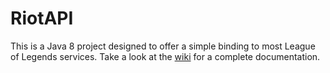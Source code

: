 # RiotAPI

This is a Java 8 project designed to offer a simple binding to most League of Legends services.
Take a look at the [wiki](https://github.com/loldevs/riotapi/wiki) for a complete documentation.
